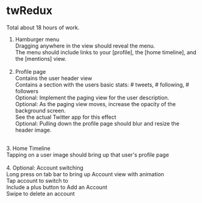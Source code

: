 twRedux
=======

Total about 18 hours of work.

1. Hamburger menu<br/> 
      Dragging anywhere in the view should reveal the menu.<br/> 
      The menu should include links to your [profile], the [home timeline], and the [mentions] view.<br/> 
      <br/> 
2. Profile page<br/> 
      Contains the user header view<br/> 
      Contains a section with the users basic stats: # tweets, # following, # followers<br/> 
      Optional: Implement the paging view for the user description.<br/> 
      Optional: As the paging view moves, increase the opacity of the background screen. <br/> 
                See the actual Twitter app for this effect<br/> 
      Optional: Pulling down the profile page should blur and resize the header image.<br/> 
<br/> 
3. Home Timeline<br/> 
      Tapping on a user image should bring up that user's profile page<br/> 
<br/> 
4. Optional: Account switching<br/> 
      Long press on tab bar to bring up Account view with animation<br/> 
      Tap account to switch to<br/> 
      Include a plus button to Add an Account<br/> 
      Swipe to delete an account<br/> 
